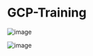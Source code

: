 # GCP-Training


![image](https://github.com/user-attachments/assets/21ca366f-71ba-4717-b856-952acbc5bef5)



![image](https://github.com/user-attachments/assets/e79d6e37-4bf4-44b6-81a9-769fe298428f)
